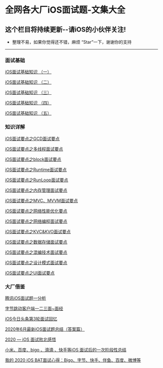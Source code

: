 # 全网各大厂iOS面试题-文集大全
## 这个栏目将持续更新--请iOS的小伙伴关注!
* 整理不易，如果你觉得还不错，麻烦 “Star”一下，谢谢你的支持
* *******
### 面试基础
[iOS面试基础知识 （一）](https://github.com/iOS-Mayday/heji/blob/main/iOS%E9%9D%A2%E8%AF%95%E5%9F%BA%E7%A1%80%E7%9F%A5%E8%AF%86%20%EF%BC%88%E4%B8%80%EF%BC%89.md)

[iOS面试基础知识 （二）](https://github.com/iOS-Mayday/heji/blob/main/iOS%E9%9D%A2%E8%AF%95%E5%9F%BA%E7%A1%80%E7%9F%A5%E8%AF%86%20%EF%BC%88%E4%BA%8C%EF%BC%89.md)

[iOS面试基础知识 （三）](https://github.com/iOS-Mayday/heji/blob/main/iOS%E9%9D%A2%E8%AF%95%E5%9F%BA%E7%A1%80%E7%9F%A5%E8%AF%86%20%EF%BC%88%E4%B8%89%EF%BC%89.md)

[iOS面试基础知识 （四）](https://github.com/iOS-Mayday/heji/blob/main/iOS%E9%9D%A2%E8%AF%95%E5%9F%BA%E7%A1%80%E7%9F%A5%E8%AF%86%20%EF%BC%88%E5%9B%9B%EF%BC%89.md)

[iOS面试基础知识 （五）](https://github.com/iOS-Mayday/heji/blob/main/iOS%E9%9D%A2%E8%AF%95%E5%9F%BA%E7%A1%80%E7%9F%A5%E8%AF%86%20%EF%BC%88%E4%BA%94%EF%BC%89.md)

### 知识详解
[iOS面试要点之GCD面试要点](https://github.com/iOS-Mayday/heji/blob/main/GCD%E9%9D%A2%E8%AF%95%E8%A6%81%E7%82%B9.md)

[iOS面试要点之多线程面试要点](https://github.com/iOS-Mayday/heji/blob/main/block%E9%9D%A2%E8%AF%95%E8%A6%81%E7%82%B9.md)

[iOS面试要点之block面试要点](https://github.com/iOS-Mayday/heji/blob/main/block%E9%9D%A2%E8%AF%95%E8%A6%81%E7%82%B9.md)

[iOS面试要点之Runtime面试要点](https://github.com/iOS-Mayday/heji/blob/main/Runtime%E9%9D%A2%E8%AF%95%E8%A6%81%E7%82%B9.md)

[iOS面试要点之RunLoop面试要点](https://github.com/iOS-Mayday/heji/blob/main/RunLoop%E9%9D%A2%E8%AF%95%E8%A6%81%E7%82%B9.md)

[iOS面试要点之内存管理面试要点](https://github.com/iOS-Mayday/heji/blob/main/%E5%86%85%E5%AD%98%E7%AE%A1%E7%90%86%E9%9D%A2%E8%AF%95%E8%A6%81%E7%82%B9.md)

[iOS面试要点之MVC、MVVM面试要点](https://github.com/iOS-Mayday/heji/blob/main/MVC%E3%80%81MVVM%E9%9D%A2%E8%AF%95%E8%A6%81%E7%82%B9.md)

[iOS面试要点之网络性能优化要点](https://github.com/iOS-Mayday/heji/blob/main/%E7%BD%91%E7%BB%9C%E6%80%A7%E8%83%BD%E4%BC%98%E5%8C%96%E8%A6%81%E7%82%B9.md)

[iOS面试要点之网络编程面试要点](https://github.com/iOS-Mayday/heji/blob/main/%E7%BD%91%E7%BB%9C%E7%BC%96%E7%A8%8B%E9%9D%A2%E8%AF%95%E8%A6%81%E7%82%B9.md)

[iOS面试要点之KVC&KVO面试要点](https://github.com/iOS-Mayday/heji/blob/main/KVC%26KVO%E9%9D%A2%E8%AF%95%E8%A6%81%E7%82%B9.md)

[iOS面试要点之数据存储面试要点](https://github.com/iOS-Mayday/heji/blob/main/%E6%95%B0%E6%8D%AE%E5%AD%98%E5%82%A8%E9%9D%A2%E8%AF%95%E8%A6%81%E7%82%B9.md)

[iOS面试要点之混编技术面试要点](https://github.com/iOS-Mayday/heji/blob/main/%E6%B7%B7%E7%BC%96%E6%8A%80%E6%9C%AF%E9%9D%A2%E8%AF%95%E8%A6%81%E7%82%B9.md)

[iOS面试要点之设计模式面试要点](https://github.com/iOS-Mayday/heji/blob/main/%E8%AE%BE%E8%AE%A1%E6%A8%A1%E5%BC%8F%E9%9D%A2%E8%AF%95%E8%A6%81%E7%82%B9.md)

[iOS面试要点之UI面试要点](https://github.com/iOS-Mayday/heji/blob/main/UI%E9%9D%A2%E8%AF%95%E8%A6%81%E7%82%B9.md)

### 大厂借鉴
[腾讯iOS面试题一分析]()

[字节跳动客户端一二三面~面经]()

[iOS今日头条第3轮面试回忆]()

[2020年6月最新iOS面试题总结（答案篇）]()

[2020 — iOS 面试败北感悟]()

[小米、百度、bigo 、滴滴 、快手等iOS 面试后的一次阶段性总结]()

[我的 2020 iOS BAT面试心得：Bigo、字节、快手、伴鱼、百度、微博等]()
